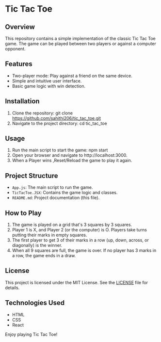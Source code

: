 # Tic Tac Toe

## Overview

This repository contains a simple implementation of the classic Tic Tac Toe game. The game can be played between two players or against a computer opponent.

## Features

- Two-player mode: Play against a friend on the     same device.
- Simple and intuitive user interface.
- Basic game logic with win detection.

## Installation

1. Clone the repository:
    git clone https://github.com/sahithi206/tic_tac_toe.git
2. Navigate to the project directory:
    cd tic_tac_toe

## Usage

1. Run the main script to start the game: npm start
2. Open your browser and navigate to http://localhost:3000.
3. When a Player wins ,Reset/Reload the game to play it again. 

## Project Structure

- `App.js`: The main script to run the game.
- `TicTacToe.JSX`: Contains the game logic and classes.
- `README.md`: Project documentation (this file).

## How to Play

1. The game is played on a grid that's 3 squares by 3 squares.
2. Player 1 is X, and Player 2 (or the computer) is O. Players take turns putting their marks in empty squares.
3. The first player to get 3 of their marks in a row (up, down, across, or diagonally) is the winner.
4. When all 9 squares are full, the game is over. If no player has 3 marks in a row, the game ends in a draw.


## License

This project is licensed under the MIT License. See the [LICENSE](LICENSE) file for details.

## Technologies Used

- HTML
- CSS
- React

Enjoy playing Tic Tac Toe!